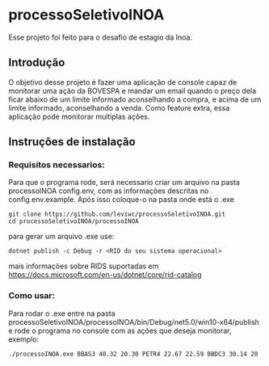 # processoSeletivoINOA
Esse projeto foi feito para o desafio de estagio da Inoa.

## Introdução
O objetivo desse projeto é fazer uma aplicação de console capaz de monitorar uma ação da BOVESPA e mandar um email quando o preço dela ficar abaixo de um limite informado aconselhando a compra, e acima de um limite informado, aconselhando a venda. Como feature extra, essa aplicação pode monitorar multiplas ações.

## Instruções de instalação

### Requisitos necessarios:
Para que o programa rode, será necessario criar um arquivo na pasta processoINOA config.env, com as informações descritas no config.env.example. Após isso coloque-o na pasta onde está o .exe

```
git clone https://github.com/leviwc/processoSeletivoINOA.git
cd processoSeletivoINOA/processoINOA
```
 para gerar um arquivo .exe use:


```
dotnet publish -c Debug -r <RID do seu sistema operacional>
```
mais informações sobre RIDS suportadas em https://docs.microsoft.com/en-us/dotnet/core/rid-catalog

### Como usar:
Para rodar o .exe entre na pasta processoSeletivoINOA/processoINOA/bin/Debug/net5.0/win10-x64/publish e rode o programa no console com as ações que deseja monitorar, exemplo:

```
./processoINOA.exe BBAS3 40.32 20.30 PETR4 22.67 22.59 BBDC3 30.14 20
```






